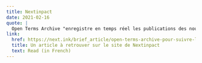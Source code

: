 ```yaml
---
title: Nextinpact
date: 2021-02-16
quote: | 
  Open Terms Archive "enregistre en temps réel les publications des nouvelles versions de ces documents, en mettant en exergue les changements appliqués et conservant l’historique de ces évolutions
link: 
  href: https://next.ink/brief_article/open-terms-archive-pour-suivre-les-evolutions-des-conditions-generales-dutilisation/
  title: Un article à retrouver sur le site de Nextinpact
  text: Read (in French)
---
```

